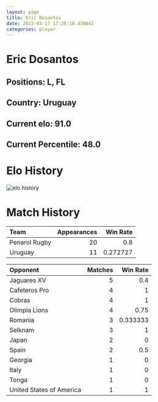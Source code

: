 ```yaml
---  
layout: page  
title: Eric Dosantos  
date: 2023-03-17 17:26:10.430041  
categories: player  
---
```

# Eric Dosantos

## Positions: L, FL

## Country: Uruguay

## Current elo: 91.0

## Current Percentile: 48.0

# Elo History


![elo history](history_EricDosantos.png)
# Match History


| Team          |   Appearances |   Win Rate |
|:--------------|--------------:|-----------:|
| Penarol Rugby |            20 |   0.8      |
| Uruguay       |            11 |   0.272727 |

| Opponent                 |   Matches |   Win Rate |
|:-------------------------|----------:|-----------:|
| Jaguares XV              |         5 |   0.4      |
| Cafeteros Pro            |         4 |   1        |
| Cobras                   |         4 |   1        |
| Olimpia Lions            |         4 |   0.75     |
| Romania                  |         3 |   0.333333 |
| Selknam                  |         3 |   1        |
| Japan                    |         2 |   0        |
| Spain                    |         2 |   0.5      |
| Georgia                  |         1 |   0        |
| Italy                    |         1 |   0        |
| Tonga                    |         1 |   0        |
| United States of America |         1 |   1        |